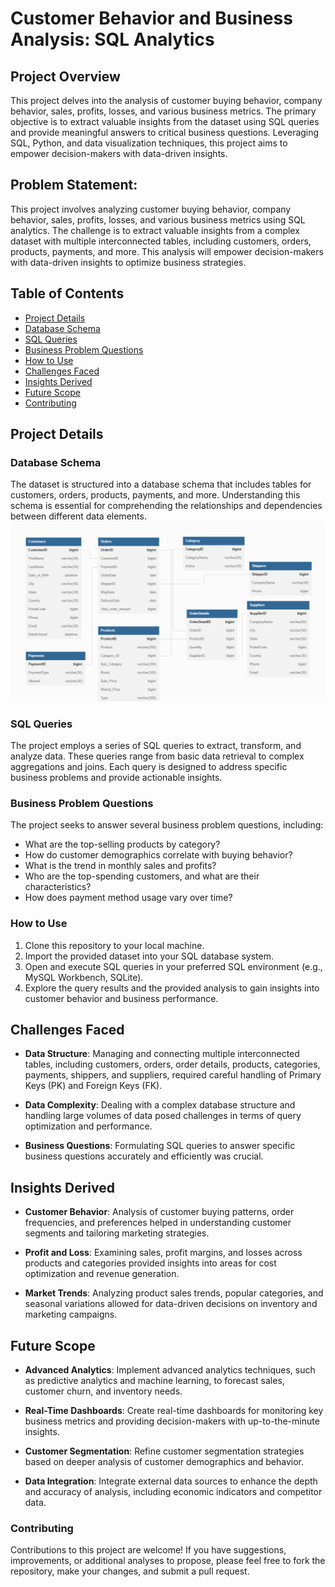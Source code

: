 # Customer Behavior and Business Analysis: SQL Analytics

## Project Overview

This project delves into the analysis of customer buying behavior, company behavior, sales, profits, losses, and various business metrics. 
The primary objective is to extract valuable insights from the dataset using SQL queries and provide meaningful answers to critical business questions. 
Leveraging SQL, Python, and data visualization techniques, this project aims to empower decision-makers with data-driven insights.

## Problem Statement:
This project involves analyzing customer buying behavior, company behavior, sales, profits, losses, and various business metrics using SQL analytics. The challenge is to extract valuable insights from a complex dataset with multiple interconnected tables, including customers, orders, products, payments, and more. This analysis will empower decision-makers with data-driven insights to optimize business strategies.

## Table of Contents

- [Project Details](#project-details)
- [Database Schema](#database-schema)
- [SQL Queries](#sql-queries)
- [Business Problem Questions](#business-problem-questions)
- [How to Use](#how-to-use)
- [Challenges Faced](#challenges-faced)
- [Insights Derived](#insights-derived)
- [Future Scope](#future-scope)
- [Contributing](#contributing)


## Project Details

### Database Schema

The dataset is structured into a database schema that includes tables for customers, orders, products, payments, and more. 
Understanding this schema is essential for comprehending the relationships and dependencies between different data elements.
![alt text](https://github.com/mayurpaunikar7/customer-behavior-sql-analytics/blob/main/Customers_Database_Schema_JPG/Customer_Database_Schema.JPG.png)

### SQL Queries

The project employs a series of SQL queries to extract, transform, and analyze data. 
These queries range from basic data retrieval to complex aggregations and joins. 
Each query is designed to address specific business problems and provide actionable insights.

### Business Problem Questions

The project seeks to answer several business problem questions, including:
- What are the top-selling products by category?
- How do customer demographics correlate with buying behavior?
- What is the trend in monthly sales and profits?
- Who are the top-spending customers, and what are their characteristics?
- How does payment method usage vary over time?

### How to Use

1. Clone this repository to your local machine.
2. Import the provided dataset into your SQL database system.
3. Open and execute SQL queries in your preferred SQL environment (e.g., MySQL Workbench, SQLite).
4. Explore the query results and the provided analysis to gain insights into customer behavior and business performance.

## Challenges Faced

- **Data Structure**: Managing and connecting multiple interconnected tables, including customers, orders, order details, products, categories, payments, shippers, and suppliers, required careful handling of Primary Keys (PK) and Foreign Keys (FK).

- **Data Complexity**: Dealing with a complex database structure and handling large volumes of data posed challenges in terms of query optimization and performance.

- **Business Questions**: Formulating SQL queries to answer specific business questions accurately and efficiently was crucial.

## Insights Derived

- **Customer Behavior**: Analysis of customer buying patterns, order frequencies, and preferences helped in understanding customer segments and tailoring marketing strategies.

- **Profit and Loss**: Examining sales, profit margins, and losses across products and categories provided insights into areas for cost optimization and revenue generation.

- **Market Trends**: Analyzing product sales trends, popular categories, and seasonal variations allowed for data-driven decisions on inventory and marketing campaigns.

## Future Scope

- **Advanced Analytics**: Implement advanced analytics techniques, such as predictive analytics and machine learning, to forecast sales, customer churn, and inventory needs.

- **Real-Time Dashboards**: Create real-time dashboards for monitoring key business metrics and providing decision-makers with up-to-the-minute insights.

- **Customer Segmentation**: Refine customer segmentation strategies based on deeper analysis of customer demographics and behavior.

- **Data Integration**: Integrate external data sources to enhance the depth and accuracy of analysis, including economic indicators and competitor data.

### Contributing

Contributions to this project are welcome! If you have suggestions, improvements, or additional analyses to propose, 
please feel free to fork the repository, make your changes, and submit a pull request.
